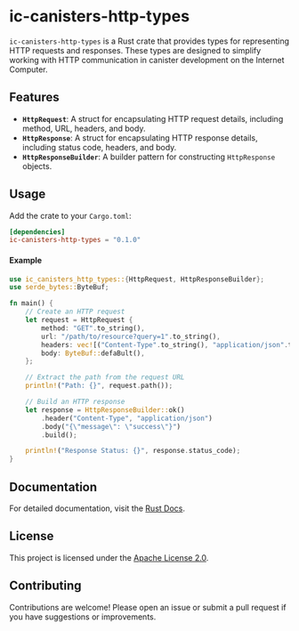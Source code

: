 # ic-canisters-http-types

`ic-canisters-http-types` is a Rust crate that provides types for representing HTTP requests and responses. These types are designed to simplify working with HTTP communication in canister development on the Internet Computer.

## Features

- **`HttpRequest`**: A struct for encapsulating HTTP request details, including method, URL, headers, and body.
- **`HttpResponse`**: A struct for encapsulating HTTP response details, including status code, headers, and body.
- **`HttpResponseBuilder`**: A builder pattern for constructing `HttpResponse` objects.

## Usage

Add the crate to your `Cargo.toml`:

```toml
[dependencies]
ic-canisters-http-types = "0.1.0"
```

#### Example

```rust
use ic_canisters_http_types::{HttpRequest, HttpResponseBuilder};
use serde_bytes::ByteBuf;

fn main() {
    // Create an HTTP request
    let request = HttpRequest {
        method: "GET".to_string(),
        url: "/path/to/resource?query=1".to_string(),
        headers: vec![("Content-Type".to_string(), "application/json".to_string())],
        body: ByteBuf::defaBult(),
    };

    // Extract the path from the request URL
    println!("Path: {}", request.path());

    // Build an HTTP response
    let response = HttpResponseBuilder::ok()
        .header("Content-Type", "application/json")
        .body("{\"message\": \"success\"}")
        .build();

    println!("Response Status: {}", response.status_code);
}
```

## Documentation
For detailed documentation, visit the [Rust Docs](https://docs.rs/ic-canisters-http-types).

## License
This project is licensed under the [Apache License 2.0](LICENSE).

## Contributing
Contributions are welcome! Please open an issue or submit a pull request if you have suggestions or improvements.